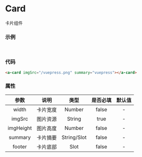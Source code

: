 # Card
卡片组件

### 示例
<br/>
<a-card imgSrc="/azureUI/vuepress.png" summary="vuepress"></a-card>

### 代码

```html
<a-card imgSrc="/vuepress.png" summary="vuepress"></a-card>
```

### 属性
| 参数 | 说明 | 类型 | 是否必填 | 默认值 |  
| :--: | :--: | :--: | :--: | :--: |
| width | 卡片宽度 | Number | false |  -  |
| imgSrc | 图片资源 | String | true |  -  |
| imgHeight | 图片高度 | Number | false |  -  |
| summary | 卡片摘要 | String/Slot | false |  -  |
| footer | 卡片底部 | Slot | false |  -  |